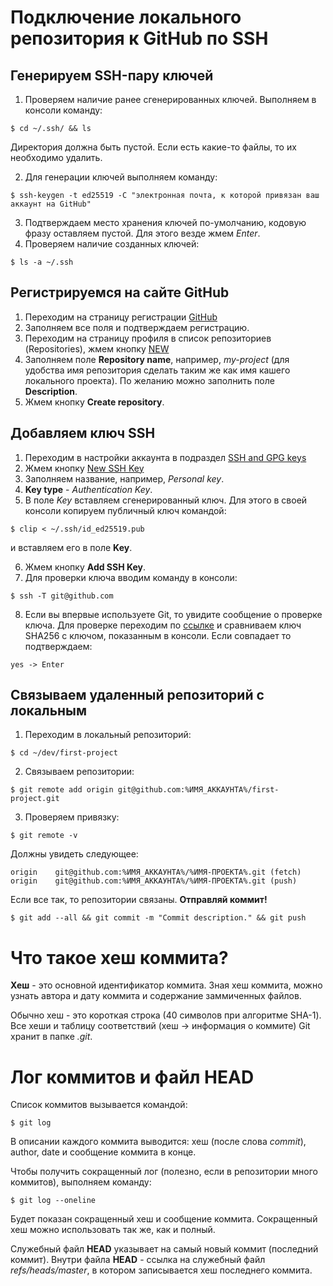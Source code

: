 # Подключение локального репозитория к GitHub по SSH

## Генерируем SSH-пару ключей

1. Проверяем наличие ранее сгенерированных ключей. Выполняем в консоли команду:
```
$ cd ~/.ssh/ && ls
```
Директория должна быть пустой. Если есть какие-то файлы, то их необходимо удалить.

2. Для генерации ключей выполняем команду:
```
$ ssh-keygen -t ed25519 -C "электронная почта, к которой привязан ваш аккаунт на GitHub"
``` 
3. Подтверждаем место хранения ключей по-умолчанию, кодовую фразу оставляем пустой. Для этого везде жмем *Enter*.
4. Проверяем наличие созданных ключей:
```
$ ls -a ~/.ssh
```

## Регистрируемся на сайте GitHub
1. Переходим на страницу регистрации [GitHub](https://github.com/signup)
2. Заполняем все поля и подтверждаем регистрацию.
3. Переходим на страницу профиля в список репозиториев (Repositories), жмем кнопку [NEW](https://github.com/new)
4. Заполняем поле **Repository name**, например, *my-project* (для удобства имя репозитория сделать таким же как имя кашего локального проекта). По желанию можно заполнить поле **Description**.
5. Жмем кнопку **Create repository**.

## Добавляем ключ SSH
1. Переходим в настройки аккаунта в подраздел [SSH and GPG keys](https://github.com/settings/keys)
2. Жмем кнопку [New SSH Key](https://github.com/settings/ssh/new)
3. Заполняем название, например, *Personal key*.
4. **Key type** - *Authentication Key*.
5. В поле *Key* вставляем сгенерированный ключ. Для этого в своей консоли копируем публичный ключ командой:
```
$ clip < ~/.ssh/id_ed25519.pub 
```
и вставляем его в поле **Key**.

6. Жмем кнопку **Add SSH Key**.
7. Для проверки ключа вводим команду в консоли:
```
$ ssh -T git@github.com
```
8. Если вы впервые используете Git, то увидите сообщение о проверке ключа. Для проверке переходим по [ссылке](https://docs.github.com/en/authentication/keeping-your-account-and-data-secure/githubs-ssh-key-fingerprints) и сравниваем ключ SHA256 с ключом, показанным в консоли. Если совпадает то подтверждаем:
```
yes -> Enter
```

## Связываем удаленный репозиторий с локальным
1. Переходим в локальный репозиторий:
```
$ cd ~/dev/first-project
```
2. Связываем репозитории:
```
$ git remote add origin git@github.com:%ИМЯ_АККАУНТА%/first-project.git 
```
3. Проверяем привязку:
```
$ git remote -v
```
Должны увидеть следующее:
```
origin    git@github.com:%ИМЯ_АККАУНТА%/%ИМЯ-ПРОЕКТА%.git (fetch)
origin    git@github.com:%ИМЯ_АККАУНТА%/%ИМЯ-ПРОЕКТА%.git (push)
```
Если все так, то репозитории связаны. **Отправляй коммит!**
```
$ git add --all && git commit -m "Commit description." && git push
```

# Что такое хеш коммита?
**Хеш** - это основной идентификатор коммита. Зная хеш коммита, можно узнать автора и дату коммита и содержание заммиченных файлов.

Обычно хеш - это короткая строка (40 символов при алгоритме SHA-1). Все хеши и таблицу соответствий (хеш -> информация о коммите) Git хранит в папке *.git*.

# Лог коммитов и файл HEAD
Список коммитов вызывается командой:
```
$ git log
```
В описании каждого коммита выводится: хеш (после слова *commit*), author, date и сообщение коммита в конце.

Чтобы получить сокращенный лог (полезно, если в репозитории много коммитов), выполняем команду:
```
$ git log --oneline
```
Будет показан сокращенный хеш и сообщение коммита. Сокращенный хеш можно использовать так же, как и полный.

Служебный файл **HEAD** указывает на самый новый коммит (последний коммит). Внутри файла **HEAD** - ссылка на служебный файл *refs/heads/master*, в котором записывается хеш последнего коммита.